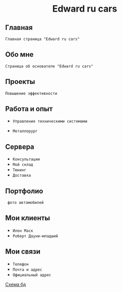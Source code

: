 <h1 align="center">Edward ru cars</h1>

## Главная

```Главная страница "Edward ru cars"```

## Обо мне

``` Страница об основателе "Edward ru cars" ```

## Проекты

```Повышение эффективности```


## Работа и опыт 

- ```Управление техническими системами```

- ```Металлорург```


## Сервера


- ```Консультации```
- ```Мой склад```
- ```Тюнинг```
- ```Доставка```


## Портфолио
``` фото автомобилей```


## Мои клиенты
- ```Илон Маск```
- ```Роберт Дауни-младший```


## Мои связи
- ```Телефон```
- ```Почта и адрес```
- ```Официальный адрес```

[Схема бд](https://dbdiagram.io/d/64831008722eb77494b04510)